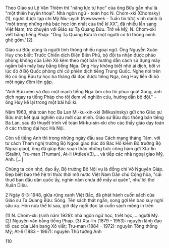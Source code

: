 Theo Giáo sư Lê Văn Thiêm thì "năng lực tự học" của ông Bửu gần như là "một thiên huyền thoại". Nhà ngôn ngữ - toán học N. Chom-xki (Chomsky)(1), người được tạp chí Mỹ Niu-uych (Newsweek - Tuần tin tức) vinh danh là "một trong những nhà bác học lớn nhất của thế kỉ XX", đã nhiều lần sang Việt Nam, trò chuyện với Giáo sư Tạ Quang Bửu. Trở về Mỹ, N. Chom-xki viết bằng tiếng Pháp: "Ông Tạ Quang Bửu là một người có trí thông minh ghê gớm."(2).

Giáo sư Bửu cũng là người tinh thông nhiều ngoại ngữ. Ông Nguyễn Xuân Huy cho biết: Trước Chiến dịch Điện Biên Phủ, bộ đội ta nhận được pháo phòng không của Liên Xô kèm theo một bản hướng dẫn cách sử dụng máy ngắm bắn máy bay bằng tiếng Nga. Ông Huy không biết nhờ ai dịch, bởi vì lúc đó ở Bộ Quốc phòng chỉ có phiên dịch tiếng Trung Quốc. Nghe nói trên Bộ có ông Bửu tự học ba tháng đã đọc được tiếng Nga, ông Huy liền đi bộ một ngày đêm lên gặp.

"Anh Bửu xem và đọc một mạch tiếng Nga làm cho tôi phục quá! Xong, anh dịch ngay ra tiếng Pháp cho tôi đem về nghiên cứu, hướng dẫn bộ đội." - ông Huy kể lại trong một bài hồi kí.

Năm 1963, nhà toán học Ba Lan Mi-ku-xin-xki (Mikusinsky) gửi cho Giáo sư Bửu một kết quả nghiên cứu mới của mình. Giáo sư Bửu đọc thông bản tiếng Ba Lan, sau đó thuyết trình về toán Mi-ku-sin-xki cho các thầy giáo dạy toán ở các trường đại học Hà Nội.

Còn về tiếng Anh thì trong những ngày đầu sau Cách mạng tháng Tám, với tư cách Tham nghị trưởng Bộ Ngoại giao (lúc đó Bác Hồ kiêm Bộ trưởng Bộ Ngoại giao), ông đã giúp Bác soạn thảo những bức công hàm gửi Xta-lin (Stalin), Tru-man (Truman), At-li (Attlee)(3),... và tiếp các nhà ngoại giao Mỹ, Anh. [...]

Chúng ta còn nhớ, đạo ấy, Bộ trưởng Bộ Nội vụ là đồng chí Võ Nguyên Giáp. Đẹp biết bao thế hệ trí thức thời mở nước Việt Nam Dân chủ Cộng hòa, "cái thuở ban đầu dân quốc ấy, nghin năm chưa dễ mấy ai quên", như lời thơ Xuân Diệu.

2 Ngày 6-3-1948, giữa rừng xanh Việt Bắc, đã phát hành cuốn sách của Giáo sư Tạ Quang Bửu: Sóng. Tên sách thật ngắn, song gợi lên bao suy nghĩ sâu xa. Hơn nửa thế kỉ sau, giờ đây ngồi đọc lại cuốn sách mỏng in trên

(1) N. Chom-xki (sinh năm 1928): nhà ngôn ngữ học, triết học,... người Mỹ.
(2) Nguyên văn bằng tiếng Pháp.
(3) Xta-lin (1879 - 1953): nguyên lãnh đạo tối cao của Liên bang Xô viết; Tru-man (1884 - 1972): nguyên Tổng thống Mỹ; At-li (1883 - 1967): nguyên Thủ tướng Anh

110